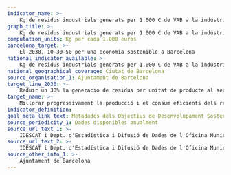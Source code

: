 ```yaml
---
indicator_name: >-
    Kg de residus industrials generats per 1.000 € de VAB a la indústria
graph_title: >-
    Kg de residus industrials generats per 1.000 € de VAB a la indústria
computation_units: Kg per cada 1.000 euros
barcelona_target: >-
    El 2030, 10-30-50 per una economia sostenible a Barcelona
national_indicator_available: >-
    Kg de residus industrials generats per 1.000 € de VAB a la indústria
national_geographical_coverage: Ciutat de Barcelona
source_organisation_1: Ajuntament de Barcelona
target_line_2030: >-
    Reduir un 30% la generació de residus per unitat de producte al sector industrial: Inferior a a 26,6 kg en 2030
target_name: >-
    Millorar progressivament la producció i el consum eficients dels recursos mundials i procurar desvincular el creixement econòmic de la degradació del medi ambient, de conformitat amb el Marc decennal de programes sobre modalitats sostenibles de consum i producció, començant pels països desenvolupats
indicator_definition:
goal_meta_link_text: Metadades dels Objectius de Desenvolupament Sostenible de les Nacions Unides (pdf 894kB)
source_periodicity_1: Dades disponibles anualment
source_url_text_1: >-
    IDESCAT i Dept. d'Estadística i Difusió de Dades de l'Oficina Municipal de Dades
source_url_text_2: >-
    IDESCAT i Dept. d'Estadística i Difusió de Dades de l'Oficina Municipal de Dades
source_other_info_1: >-
    Ajuntament de Barcelona
---
```

